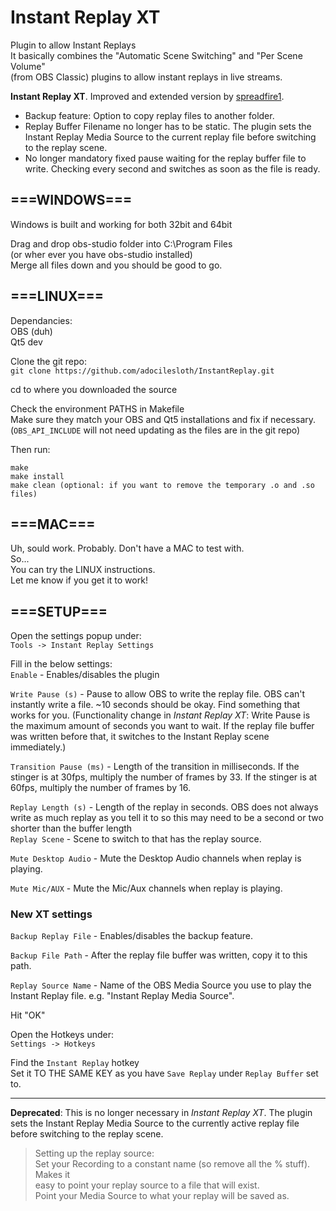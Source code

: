 # Instant Replay XT

Plugin to allow Instant Replays  
It basically combines the "Automatic Scene Switching" and "Per Scene Volume"  
(from OBS Classic) plugins to allow instant replays in live streams.  


**Instant Replay XT**. Improved and extended version by [spreadfire1](https://steemit.com/@spreadfire1).
- Backup feature: Option to copy replay files to another folder.
- Replay Buffer Filename no longer has to be static. The plugin sets the Instant Replay Media Source to the current replay file before switching to the replay scene.
- No longer mandatory fixed pause waiting for the replay buffer file to write. Checking every second and switches as soon as the file is ready.

## ===WINDOWS===
Windows is built and working for both 32bit and 64bit  

Drag and drop obs-studio folder into C:\Program Files  
(or wher ever you have obs-studio installed)  
Merge all files down and you should be good to go.  

## ===LINUX===
Dependancies:  
OBS (duh)  
Qt5 dev  

Clone the git repo:  
	`git clone https://github.com/adocilesloth/InstantReplay.git`  
	
cd to where you downloaded the source  

Check the environment PATHS in Makefile  
	Make sure they match your OBS and Qt5 installations and fix if necessary.  
	(`OBS_API_INCLUDE` will not need updating as the files are in the git repo)  
  
Then run:  
```
make  
make install  
make clean (optional: if you want to remove the temporary .o and .so files)  
```

## ===MAC=== 
Uh, sould work. Probably. Don't have a MAC to test with.  
So...  
You can try the LINUX instructions.  
Let me know if you get it to work!  

## ===SETUP===
Open the settings popup under:  
`Tools -> Instant Replay Settings`  
	
Fill in the below settings:  
`Enable` - Enables/disables the plugin

`Write Pause (s)` - Pause to allow OBS to write the replay file. 
OBS can't instantly write a file. ~10 seconds should be okay. 
Find something that works for you.
(Functionality change in *Instant Replay XT*: Write Pause is the maximum amount of seconds you want to wait. If the replay file buffer was written before that, it switches to the Instant Replay scene immediately.)

`Transition Pause (ms)` - Length of the transition in milliseconds. 
If the stinger is at 30fps, multiply the number of 
frames by 33. 
If the stinger is at 60fps, multiply the number of 
frames by 16.

`Replay Length (s)` - Length of the replay in seconds. 
OBS does not always write as much replay as you tell it 
to so this may need to be a second or two shorter than 
the buffer length  
`Replay Scene` - Scene to switch to that has the replay source.

`Mute Desktop Audio` - Mute the Desktop Audio channels when replay is playing.

`Mute Mic/AUX` - Mute the Mic/Aux channels when replay is playing.

### New XT settings
`Backup Replay File` - Enables/disables the backup feature.

`Backup File Path` - After the replay file buffer was written, copy it to this path.

`Replay Source Name` - Name of the OBS Media Source you use to play the Instant Replay file. e.g. "Instant Replay Media Source".


Hit "OK"  

Open the Hotkeys under:  
`Settings -> Hotkeys`  
	
Find the `Instant Replay` hotkey  
Set it TO THE SAME KEY as you have `Save Replay` under `Replay Buffer` set to.  

---

**Deprecated**: 
This is no longer necessary in *Instant Replay XT*. The plugin sets the Instant Replay Media Source to the currently active replay file before switching to the replay scene.
> Setting up the replay source:  
>	Set your Recording to a constant name (so remove all the % stuff). Makes it  
>	easy to point your replay source to a file that will exist.  
>	Point your Media Source to what your replay will be saved as.  
